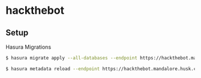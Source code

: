 # hackthebot

## Setup

Hasura Migrations

```bash
$ hasura migrate apply --all-databases --endpoint https://hackthebot.mandalore.husk.cloud/

$ hasura metadata reload --endpoint https://hackthebot.mandalore.husk.cloud/
```
